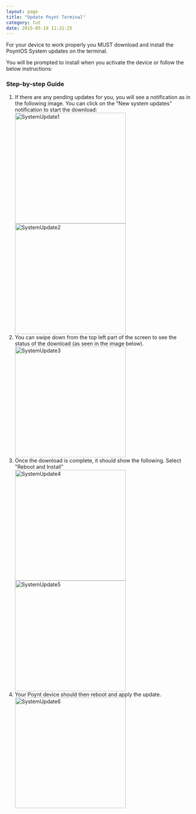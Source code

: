 ```yaml
---
layout: page
title: "Update Poynt Terminal"
category: tut
date: 2015-05-18 11:21:25
---
```


For your device to work properly you MUST download and install the PoyntOS System updates on the terminal.

You will be prompted to install when you activate the device or follow the below instructions:


### Step-by-step Guide

1. If there are any pending updates for you, you will see a notification as in the following image. You can click on the “New system updates” notification to start the download:
	<div>
	<img src="{{site.url}}/developer/assets/system_update1.png" alt="SystemUpdate1" width="300">
	<img src="{{site.url}}/developer/assets/system_update2.png" alt="SystemUpdate2" width="300">
	</div>
2. You can swipe down from the top left part of the screen to see the status of the download (as seen in the image below).
	<div><img src="{{site.url}}/developer/assets/system_update3.png" alt="SystemUpdate3" width="300"></div>
3. Once the download is complete, it should show the following. Select "Reboot and Install"
    <div>
    <img src="{{site.url}}/developer/assets/system_update4.png" alt="SystemUpdate4" width="300">
    <img src="{{site.url}}/developer/assets/system_update5.png" alt="SystemUpdate5" width="300">
    </div>
4. Your Poynt device should then reboot and apply the update.
    <div><img src="{{site.url}}/developer/assets/system_update6.png" alt="SystemUpdate6" width="300"></div>

